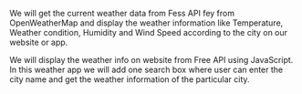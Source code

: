 We will get the current weather data from Fess API fey from OpenWeatherMap and display the weather information like Temperature,  Weather condition, Humidity and Wind Speed according to the city on our website or app.

We will display the weather info on website from Free API using JavaScript.
In this weather app we will add one search box where user can enter the city name and get the weather information of the particular city.